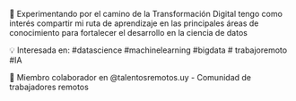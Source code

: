 🌱 Experimentando por el camino de la Transformación Digital tengo como interés compartir mi ruta de aprendizaje en las principales áreas de conocimiento para fortalecer el desarrollo en la ciencia de datos

:bulb: Interesada en: #datascience #machinelearning #bigdata # trabajoremoto #IA

:muscle: Miembro colaborador en @talentosremotos.uy - Comunidad de trabajadores remotos
